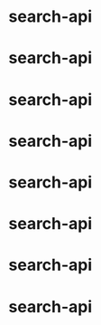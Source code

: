 # search-api
# search-api
# search-api
# search-api
# search-api
# search-api
# search-api
# search-api
